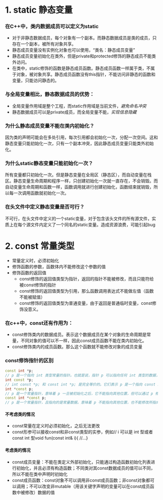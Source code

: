 # 1. static 静态变量
### 在C++中，类内数据成员可以定义为static
- 对于非静态数据成员，每个对象有一个副本。而静态数据成员是类的成员，只存在一个副本，被所有对象共享。
- 静态成员变量没有实例化对象也可以使用，“类名：静态成员变量”
- 静态成员变量初始化在类外，但是private和protected修饰的静态成员不能类外访问。
- 在类中，static修饰的函数是静态成员函数。静态成员函数一样属于类，不属于对象，被对象共享。静态成员函数没有this指针，不能访问非静态的函数和变量，只能访问静态的。

### 与全局变量相比，静态数据成员的优势：
- 全局变量作用域是整个工程，而static作用域是当前文件，*避免命名冲突*
- 静态数据成员可以是private成员，而全局变量不能，*实现信息隐藏*

### 为什么静态成员变量不能在类内初始化？
因为类的声明可能会在多处引用，每次引用都会初始化一次，分配一次空间。这和静态变量只能初始化一次，只有一个副本冲突，因此静态成员变量只能类外初始化。

### 为什么static静态变量只能初始化一次？
所有变量都只初始化一次。但是静态变量在全局区（静态区），而自动变量在栈区。静态变量生命周期和程序一样，只创建初始化一次就一直存在，不会销毁。而自动变量生命周期和函数一样，函数调用就进行创建初始化，函数结束就销毁，所以每一次调用函数就初始化一次。

### 在头文件中定义静态变量是否可行？
不可行，在头文件中定义的一个static变量，对于包含该头文件的所有源文件，实质上在每个源文件内定义了一个同名的static变量。造成资源浪费，可能引起bug


# 2. const 常量类型
- 常量定义时，必须初始化
- 修饰函数的参数，函数体内不能修改这个参数的值
- 修饰函数的返回值
    - const修饰的返回值类型为指针，返回的指针不能被修改，而且只能符给被const修饰的指针
    - const修饰的返回值类型为引用，那么函数调用表达式不能做左值（函数不能被赋值）
    - const修饰的返回值类型为普通变量，由于返回是普通临时变量，const修饰没意义。

### 在c++中，const还有作用为：
- const修饰类内的数据成员。表示这个数据成员在某个对象的生命周期是常量，不同对象的值可以不一样，因此const成员函数不能在类内初始化。
- const修饰类内的成员函数。那么这个函数就不能修改对象的成员变量

### const修饰指针的区别
```cpp
const int *p;
// p 是一个指向 int 类型常量的指针。也就是说，指针 p 可以指向任何 int 类型的数据，但不能通过指针修改所指向的数据。
int const *p;
// int const *p; 和 const int *p; 是完全等价的。它们表示 p 是一个指向 const int 类型的指针，意味着 p 不能修改它所指向的 int 数据。
int *const p;
// p 是一个常量指针，意味着 p 一旦被初始化之后，它不能指向其他位置，但可以通过 p 修改所指向的数据。
const int *const p;
// p 是一个常量指针，且指向的是常量数据。意味着 p 不能指向其他位置，也不能修改所指向的数据。
```

#### 不考虑类的情况
- const常量在定义时必须初始化，之后无法更改
- const形参可以接收const和非const类型的实参，例如// i 可以是 int 型或者 const int 型void fun(const int& i){ //…}

#### 考虑类的情况
- const成员变量：不能在类定义外部初始化，只能通过构造函数初始化列表进行初始化，并且必须有构造函数；不同类对其const数据成员的值可以不同，所以不能在类中声明时初始化
- const成员函数：const对象不可以调用非const成员函数；非const对象都可以调用；不可以改变非mutable（用该关键字声明的变量可以在const成员函数中被修改）数据的值

